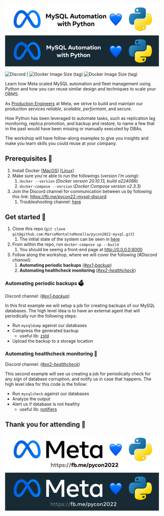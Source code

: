 ![Meta PyCon Banner](https://github.com/MarcoMontaltoMonella/pycon2022-mysql/blob/main/meta-pycon-header-transparent.png#gh-light-mode-only)
![Meta PyCon Banner](https://github.com/MarcoMontaltoMonella/pycon2022-mysql/blob/main/meta-pycon-header-dark.png#gh-dark-mode-only)

![Discord](https://img.shields.io/discord/964334241875914792?label=Discord%20Server&logo=Discord&logoColor=%235865F2&style=plastic) | ![Docker Image Size (tag)](https://img.shields.io/docker/image-size/_/python/3.8?color=3294DF&label=Python%203.8&logo=Docker&logoColor=232496ED&style=plastic) ![Docker Image Size (tag)](https://img.shields.io/docker/image-size/mysql/mysql-server/8.0.28?color=3294DF&label=MySQL%208&logo=Docker&logoColor=232496ED&style=plastic)

Learn how Meta scaled MySQL automation and fleet management using Python and how you can reuse similar design and techniques to scale your DBMS.

As [Production Engineers](https://engineering.fb.com/category/production-engineering/) at Meta, we strive to build and maintain our production services *reliable*, *scalable*, *performant*, and *secure*.

How Python has been leveraged to automate tasks, such as replication lag monitoring, replica promotion, and backup and restore, to name a few that in the past would have been missing or manually executed by DBAs.

The workshop will have follow-along examples to give you insights and make you learn skills you could reuse at your company.

## Prerequisites 🚚
1. Install Docker [[MacOS](https://runnable.com/docker/install-docker-on-macos)] [[Linux](https://runnable.com/docker/install-docker-on-linux)]
2. Make sure you're able to run the followings (*version I'm using*):
   1. `docker --version` (*Docker version 20.10.13, build a224086*)
   2. `docker-compose --version` (*Docker Compose version v2.3.3*)
3. Join the Discord channel for communication between us by following this link: https://fb.me/pycon22-mysql-discord
   1. Troubleshooting channel: [here](https://discord.com/channels/964334241875914792/964589394751283240)

## Get started 🚀
1. Clone this repo (`git clone git@github.com:MarcoMontaltoMonella/pycon2022-mysql.git`)
   1. The initial state of the system can be seen in [here](https://github.com/MarcoMontaltoMonella/pycon2022-mysql/blob/main/initial-state-diagram.png)
2. From within the repo, run `docker-compose up --build`
   1. You should be seeing a front-end page at http://0.0.0.0:8000
3. Follow along the workshop, where we will cover the following (*#Discord channel*):
   1. **Automating periodic backups** (*[#ex1-backup](https://discord.com/channels/964334241875914792/964589613593272361)*)
   2. **Automating healthcheck monitoring** (*[#ex2-healthcheck](https://discord.com/channels/964334241875914792/965504119148273685)*)

### Automating periodic backups 🗳
Discord channel: (*[#ex1-backup](https://discord.com/channels/964334241875914792/964589613593272361)*)

In this first example we will setup a job for creating backups of our MySQL databases.
The high level idea is to have an external agent that will periodically run the following steps:
- Run `mysqldump` against our databases
- Compress the generated backup
  - useful lib: [zstd](https://pypi.org/project/zstd/)
- Upload the backup to a storage location

### Automating healthcheck monitoring 🚨
Discord channel: (*[#ex2-healthcheck](https://discord.com/channels/964334241875914792/965504119148273685)*)

This second example will see us creating a job for periodically check for any sign of database corruption, and notify us in case that happens.
The high level idea for this code is the follow:
- Run `mysqlcheck` against our databases
- Analyze the output
- Alert us if database is not healthy
  - useful lib: [notifiers](https://pypi.org/project/notifiers/)


## Thank you for attending 🙏

![Meta PyCon Banner](https://github.com/MarcoMontaltoMonella/pycon2022-mysql/blob/main/meta-pycon-banner-transparent.png#gh-light-mode-only)
![Meta PyCon Banner](https://github.com/MarcoMontaltoMonella/pycon2022-mysql/blob/main/meta-pycon-banner-dark.png#gh-dark-mode-only)
